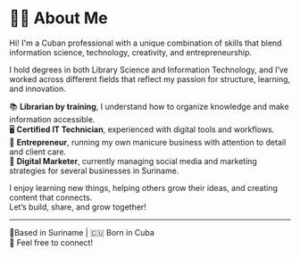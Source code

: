# 👩‍💻 About Me

Hi! I'm a Cuban professional with a unique combination of skills that blend information science, technology, creativity, and entrepreneurship.

I hold degrees in both Library Science and Information Technology, and I’ve worked across different fields that reflect my passion for structure, learning, and innovation.

📚 **Librarian by training**, I understand how to organize knowledge and make information accessible.  
🖥️ **Certified IT Technician**, experienced with digital tools and workflows.  
💅 **Entrepreneur**, running my own manicure business with attention to detail and client care.  
📱 **Digital Marketer**, currently managing social media and marketing strategies for several businesses in Suriname.

I enjoy learning new things, helping others grow their ideas, and creating content that connects.  
Let’s build, share, and grow together!

---

📍Based in Suriname | 🇨🇺 Born in Cuba  
📧 Feel free to connect!
